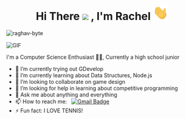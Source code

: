 <h1 align="Center">  Hi There <img src="https://media.giphy.com/media/WUlplcMpOCEmTGBtBW/giphy.gif" width="40px"> , I'm Rachel <img src="https://raw.githubusercontent.com/ABSphreak/ABSphreak/master/gifs/Hi.gif" width="40px" /> </h1>
<p align="left"> <img src="https://komarev.com/ghpvc/?username=cnRachel" alt="raghav-byte" /> </p>


<img align="center" alt="GIF" src="https://giphy.com/gifs/penguin-funny-J2tNIOLEHELkY" />


I'm a Computer Science Enthusiast 👩‍💻, Currently a high school junior 

- 🔭 I’m currently trying out GDevelop 
- 🌱 I’m currently learning about Data Structures, Node.js
- 👯 I’m looking to collaborate on game design
- 🤔 I’m looking for help in learning about competitive programming
- 💬 Ask me about anything and everything 
- 📫 How to reach me: &nbsp;&nbsp;[![Gmail Badge](https://img.shields.io/badge/-Gmail-c14438?style=flat-square&logo=Gmail&logoColor=white&link=mailto:shuklaraghav321.com)](mailto:rachelchen110@gmail.com)
- ⚡ Fun fact: I LOVE TENNIS!
